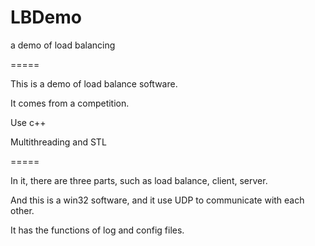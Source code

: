 LBDemo
======

a demo of load balancing 

=====

This is a demo of load balance software.

It comes from a competition.

Use c++

Multithreading and STL

=====

In it, there are three parts, such as load balance, client, server.

And this is a win32 software, and it use UDP to communicate with each other.

It has the functions of log and config files.
